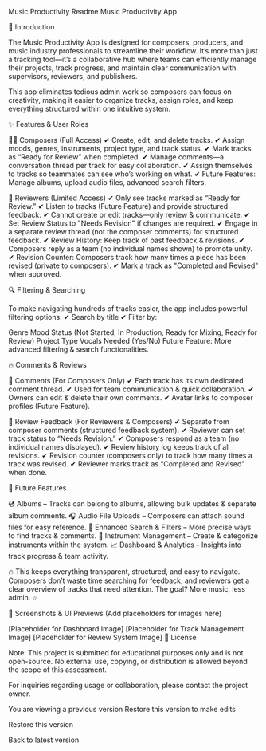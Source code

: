 Music Productivity Readme
Music Productivity App

🎵 Introduction

The Music Productivity App is designed for composers, producers, and music industry professionals to streamline their workflow. It’s more than just a tracking tool—it’s a collaborative hub where teams can efficiently manage their projects, track progress, and maintain clear communication with supervisors, reviewers, and publishers.

This app eliminates tedious admin work so composers can focus on creativity, making it easier to organize tracks, assign roles, and keep everything structured within one intuitive system.

✨ Features & User Roles

👨‍🎤 Composers (Full Access)
✔ Create, edit, and delete tracks. ✔ Assign moods, genres, instruments, project type, and track status. ✔ Mark tracks as “Ready for Review” when completed. ✔ Manage comments—a conversation thread per track for easy collaboration. ✔ Assign themselves to tracks so teammates can see who’s working on what. ✔ Future Features: Manage albums, upload audio files, advanced search filters.

🎼 Reviewers (Limited Access)
✔ Only see tracks marked as “Ready for Review.” ✔ Listen to tracks (Future Feature) and provide structured feedback. ✔ Cannot create or edit tracks—only review & communicate. ✔ Set Review Status to "Needs Revision" if changes are required. ✔ Engage in a separate review thread (not the composer comments) for structured feedback. ✔ Review History: Keep track of past feedback & revisions. ✔ Composers reply as a team (no individual names shown) to promote unity. ✔ Revision Counter: Composers track how many times a piece has been revised (private to composers). ✔ Mark a track as "Completed and Revised" when approved.

🔍 Filtering & Searching

To make navigating hundreds of tracks easier, the app includes powerful filtering options: ✔ Search by title ✔ Filter by:

Genre
Mood
Status (Not Started, In Production, Ready for Mixing, Ready for Review)
Project Type
Vocals Needed (Yes/No)
Future Feature: More advanced filtering & search functionalities.

🔥 Comments & Reviews

🎤 Comments (For Composers Only)
✔ Each track has its own dedicated comment thread. ✔ Used for team communication & quick collaboration. ✔ Owners can edit & delete their own comments. ✔ Avatar links to composer profiles (Future Feature).

📝 Review Feedback (For Reviewers & Composers)
✔ Separate from composer comments (structured feedback system). ✔ Reviewer can set track status to “Needs Revision.” ✔ Composers respond as a team (no individual names displayed). ✔ Review history log keeps track of all revisions. ✔ Revision counter (composers only) to track how many times a track was revised. ✔ Reviewer marks track as “Completed and Revised” when done.

🚀 Future Features

💿 Albums – Tracks can belong to albums, allowing bulk updates & separate album comments. 🎧 Audio File Uploads – Composers can attach sound files for easy reference. 🔎 Enhanced Search & Filters – More precise ways to find tracks & comments. 🎼 Instrument Management – Create & categorize instruments within the system. 📈 Dashboard & Analytics – Insights into track progress & team activity.

🔥 This keeps everything transparent, structured, and easy to navigate. Composers don’t waste time searching for feedback, and reviewers get a clear overview of tracks that need attention. The goal? More music, less admin. 🎶

📸 Screenshots & UI Previews (Add placeholders for images here)

[Placeholder for Dashboard Image]
[Placeholder for Track Management Image]
[Placeholder for Review System Image]
📜 License

Note: This project is submitted for educational purposes only and is not open-source. No external use, copying, or distribution is allowed beyond the scope of this assessment.

For inquiries regarding usage or collaboration, please contact the project owner.

You are viewing a previous version
Restore this version to make edits

Restore this version

Back to latest version
